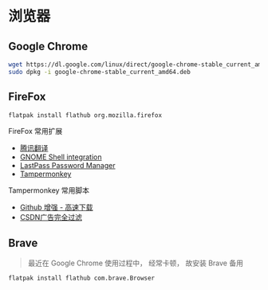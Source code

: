 # 浏览器

## Google Chrome

```bash
wget https://dl.google.com/linux/direct/google-chrome-stable_current_amd64.deb
sudo dpkg -i google-chrome-stable_current_amd64.deb
```

## FireFox

```bash
flatpak install flathub org.mozilla.firefox
```

FireFox 常用扩展

- [腾讯翻译](https://addons.mozilla.org/zh-CN/firefox/addon/腾讯翻译/)
- [GNOME Shell integration](https://addons.mozilla.org/zh-CN/firefox/addon/gnome-shell-integration/)
- [LastPass Password Manager](https://addons.mozilla.org/zh-CN/firefox/addon/lastpass-password-manager/)
- [Tampermonkey](https://addons.mozilla.org/zh-CN/firefox/addon/tampermonkey/)

Tampermonkey 常用脚本

- [Github 增强 - 高速下载](https://greasyfork.org/zh-CN/scripts/412245-github-增强-高速下载)
- [CSDN广告完全过滤](https://greasyfork.org/zh-CN/scripts/378351-csdngreener-csdn广告完全过滤-免登录-个性化排版-最强老牌脚本-持续更新)

## Brave

> 最近在 Google Chrome 使用过程中， 经常卡顿， 故安装 Brave 备用

```Bash
flatpak install flathub com.brave.Browser
```

